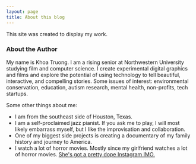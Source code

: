 ```yaml
---
layout: page
title: About this blog
---
```


This site was created to display my work.

### About the Author

My name is Khoa Truong. I am a rising senior at Northwestern University studying film and computer science. I create experimental digital graphics and films and explore the potential of using technology to tell beautiful, interactive, and compelling stories. Some issues of interest: environmental conservation, education, autism research, mental health, non-profits, tech startups.

Some other things about me:

* I am from the southeast side of Houston, Texas.
* I am a self-proclaimed jazz pianist. If you ask me to play, I will most likely embarrass myself, but I like the improvisation and collaboration.
* One of my biggest side projects is creating a documentary of my family history and journey to America.
* I watch a lot of horror movies. Mostly since my girlfriend watches a lot of horror movies. [She's got a pretty dope Instagram IMO.](https://www.instagram.com/byzantineilse)
